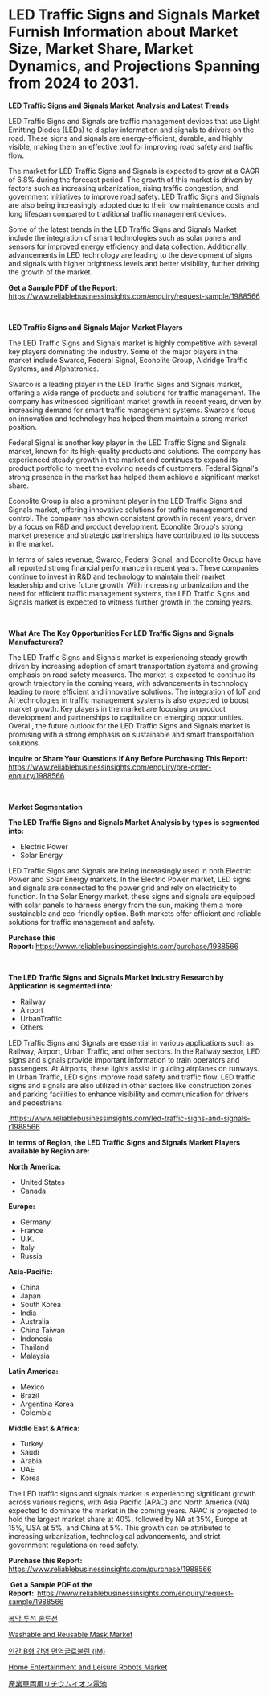 <p><h1>LED Traffic Signs and Signals Market Furnish Information about Market Size, Market Share, Market Dynamics, and Projections Spanning from 2024 to 2031.</h1></p><p><strong>LED Traffic Signs and Signals Market Analysis and Latest Trends</strong></p>
<p><p>LED Traffic Signs and Signals are traffic management devices that use Light Emitting Diodes (LEDs) to display information and signals to drivers on the road. These signs and signals are energy-efficient, durable, and highly visible, making them an effective tool for improving road safety and traffic flow.</p><p>The market for LED Traffic Signs and Signals is expected to grow at a CAGR of 6.8% during the forecast period. The growth of this market is driven by factors such as increasing urbanization, rising traffic congestion, and government initiatives to improve road safety. LED Traffic Signs and Signals are also being increasingly adopted due to their low maintenance costs and long lifespan compared to traditional traffic management devices.</p><p>Some of the latest trends in the LED Traffic Signs and Signals Market include the integration of smart technologies such as solar panels and sensors for improved energy efficiency and data collection. Additionally, advancements in LED technology are leading to the development of signs and signals with higher brightness levels and better visibility, further driving the growth of the market.</p></p>
<p><strong>Get a Sample PDF of the Report:&nbsp;</strong> <a href="https://www.reliablebusinessinsights.com/enquiry/request-sample/1988566">https://www.reliablebusinessinsights.com/enquiry/request-sample/1988566</a></p>
<p>&nbsp;</p>
<p><strong>LED Traffic Signs and Signals Major Market Players</strong></p>
<p><p>The LED Traffic Signs and Signals market is highly competitive with several key players dominating the industry. Some of the major players in the market include Swarco, Federal Signal, Econolite Group, Aldridge Traffic Systems, and Alphatronics.</p><p>Swarco is a leading player in the LED Traffic Signs and Signals market, offering a wide range of products and solutions for traffic management. The company has witnessed significant market growth in recent years, driven by increasing demand for smart traffic management systems. Swarco's focus on innovation and technology has helped them maintain a strong market position.</p><p>Federal Signal is another key player in the LED Traffic Signs and Signals market, known for its high-quality products and solutions. The company has experienced steady growth in the market and continues to expand its product portfolio to meet the evolving needs of customers. Federal Signal's strong presence in the market has helped them achieve a significant market share.</p><p>Econolite Group is also a prominent player in the LED Traffic Signs and Signals market, offering innovative solutions for traffic management and control. The company has shown consistent growth in recent years, driven by a focus on R&D and product development. Econolite Group's strong market presence and strategic partnerships have contributed to its success in the market.</p><p>In terms of sales revenue, Swarco, Federal Signal, and Econolite Group have all reported strong financial performance in recent years. These companies continue to invest in R&D and technology to maintain their market leadership and drive future growth. With increasing urbanization and the need for efficient traffic management systems, the LED Traffic Signs and Signals market is expected to witness further growth in the coming years.</p></p>
<p>&nbsp;</p>
<p><strong>What Are The Key Opportunities For LED Traffic Signs and Signals Manufacturers?</strong></p>
<p><p>The LED Traffic Signs and Signals market is experiencing steady growth driven by increasing adoption of smart transportation systems and growing emphasis on road safety measures. The market is expected to continue its growth trajectory in the coming years, with advancements in technology leading to more efficient and innovative solutions. The integration of IoT and AI technologies in traffic management systems is also expected to boost market growth. Key players in the market are focusing on product development and partnerships to capitalize on emerging opportunities. Overall, the future outlook for the LED Traffic Signs and Signals market is promising with a strong emphasis on sustainable and smart transportation solutions.</p></p>
<p><strong>Inquire or Share Your Questions If Any Before Purchasing This Report:</strong> <a href="https://www.reliablebusinessinsights.com/enquiry/pre-order-enquiry/1988566">https://www.reliablebusinessinsights.com/enquiry/pre-order-enquiry/1988566</a></p>
<p>&nbsp;</p>
<p><strong>Market Segmentation</strong></p>
<p><strong>The LED Traffic Signs and Signals Market Analysis by types is segmented into:</strong></p>
<p><ul><li>Electric Power</li><li>Solar Energy</li></ul></p>
<p><p>LED Traffic Signs and Signals are being increasingly used in both Electric Power and Solar Energy markets. In the Electric Power market, LED signs and signals are connected to the power grid and rely on electricity to function. In the Solar Energy market, these signs and signals are equipped with solar panels to harness energy from the sun, making them a more sustainable and eco-friendly option. Both markets offer efficient and reliable solutions for traffic management and safety.</p></p>
<p><strong>Purchase this Report:&nbsp;</strong><a href="https://www.reliablebusinessinsights.com/purchase/1988566">https://www.reliablebusinessinsights.com/purchase/1988566</a></p>
<p>&nbsp;</p>
<p><strong>The LED Traffic Signs and Signals Market Industry Research by Application is segmented into:</strong></p>
<p><ul><li>Railway</li><li>Airport</li><li>UrbanTraffic</li><li>Others</li></ul></p>
<p><p>LED Traffic Signs and Signals are essential in various applications such as Railway, Airport, Urban Traffic, and other sectors. In the Railway sector, LED signs and signals provide important information to train operators and passengers. At Airports, these lights assist in guiding airplanes on runways. In Urban Traffic, LED signs improve road safety and traffic flow. LED traffic signs and signals are also utilized in other sectors like construction zones and parking facilities to enhance visibility and communication for drivers and pedestrians.</p></p>
<p><a href="https://www.reliablebusinessinsights.com/led-traffic-signs-and-signals-r1988566">&nbsp;https://www.reliablebusinessinsights.com/led-traffic-signs-and-signals-r1988566</a></p>
<p><strong>In terms of Region, the LED Traffic Signs and Signals Market Players available by Region are:</strong></p>
<p>
    <p> <strong> North America: </strong>
        <ul>
            <li>United States</li>
            <li>Canada</li>
        </ul>
        </p> 
    <p> <strong> Europe: </strong>
        <ul>
            <li>Germany</li>
            <li>France</li>
            <li>U.K.</li>
            <li>Italy</li>
            <li>Russia</li>
        </ul>
        </p> 
    <p> <strong> Asia-Pacific: </strong>
        <ul>
            <li>China</li>
            <li>Japan</li>
            <li>South Korea</li>
            <li>India</li>
            <li>Australia</li>
            <li>China Taiwan</li>
            <li>Indonesia</li>
            <li>Thailand</li>
            <li>Malaysia</li>
        </ul>
        </p> 
    <p> <strong> Latin America: </strong>
        <ul>
            <li>Mexico</li>
            <li>Brazil</li>
            <li>Argentina Korea</li>
            <li>Colombia</li>
        </ul>
        </p> 
    <p> <strong> Middle East & Africa: </strong>
        <ul>
            <li>Turkey</li>
            <li>Saudi</li>
            <li>Arabia</li>
            <li>UAE</li>
            <li>Korea</li>
        </ul>
    </p>
    </p>
<p><p>The LED traffic signs and signals market is experiencing significant growth across various regions, with Asia Pacific (APAC) and North America (NA) expected to dominate the market in the coming years. APAC is projected to hold the largest market share at 40%, followed by NA at 35%, Europe at 15%, USA at 5%, and China at 5%. This growth can be attributed to increasing urbanization, technological advancements, and strict government regulations on road safety.</p></p>
<p><strong>Purchase this Report: </strong><a href="https://www.reliablebusinessinsights.com/purchase/1988566">https://www.reliablebusinessinsights.com/purchase/1988566</a></p>
<p>&nbsp;<strong>Get a Sample PDF of the Report:&nbsp;&nbsp;</strong><a href="https://www.reliablebusinessinsights.com/enquiry/request-sample/1988566">https://www.reliablebusinessinsights.com/enquiry/request-sample/1988566</a></p>
<p><strong></strong></p>
<p><p><a href="https://github.com/EthaWolf/Market-Research-Report-List-1/blob/main/5439707155773.md">복막 투석 솔루션</a></p><p><a href="https://github.com/gikababa4/Market-Research-Report-List-1/blob/main/washable-and-reusable-mask-market.md">Washable and Reusable Mask Market</a></p><p><a href="https://github.com/darrellockm3ytan895656/Market-Research-Report-List-2/blob/main/9966132155772.md">인간 B형 간염 면역글로불린 (IM)</a></p><p><a href="https://github.com/muhammadasraf467/Market-Research-Report-List-1/blob/main/home-entertainment-and-leisure-robots-market.md">Home Entertainment and Leisure Robots Market</a></p><p><a href="https://github.com/LuzHills1972/Market-Research-Report-List-1/blob/main/9417093146834.md">産業車両用リチウムイオン電池</a></p></p>
